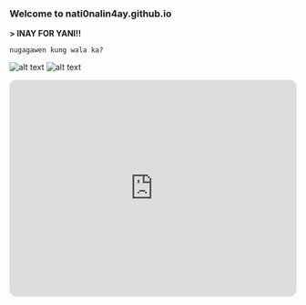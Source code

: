 ### Welcome to nati0nalin4ay.github.io
**> INAY FOR YANI!!**

`nugagawen kung wala ka?`

![alt text](https://i.pinimg.com/736x/e4/8a/d0/e48ad068e40ebcbefa70d3cf558dfb4f.jpg)
![alt text](https://i.pinimg.com/564x/b6/25/60/b62560e721040a0988830ae4e8f8aee9.jpg)


<iframe style="border-radius:12px" src="https://open.spotify.com/embed/playlist/27V1pYwRTX5CWNENe6BppB?utm_source=generator" width="100%" height="380" frameBorder="0" allowfullscreen="" allow="autoplay; clipboard-write; encrypted-media; fullscreen; picture-in-picture" loading="lazy"></iframe>

